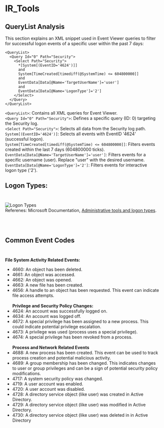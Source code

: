 
# IR_Tools

## QueryList Analysis

This section explains an XML snippet used in Event Viewer queries to filter for successful logon events of a specific user within the past 7 days:

```
<QueryList>
  <Query Id="0" Path="Security">
    <Select Path="Security">
      *[System[(EventID='4624')]]
      and
      System[TimeCreated[timediff(@SystemTime) <= 604800000]]
      and
      EventData[Data[@Name='TargetUserName']='user']
      and
      EventData[Data[@Name='LogonType']='2']
    </Select>
  </Query>
</QueryList>

```

```<QueryList>```:  Contains all XML queries for Event Viewer. <br/>
```<Query Id="0" Path="Security">```: Defines a specific query (ID: 0) targeting the Security log. <br/>
```<Select Path="Security">```: Selects all data from the Security log path. <br/>
```System[(EventID='4624')]```: Selects all events with EventID '4624' (successful logon). <br/>
```System[TimeCreated[timediff(@SystemTime) <= 604800000]]```: Filters events created within the last 7 days (604800000 ticks). <br/>
```EventData[Data[@Name='TargetUserName']='user']```: Filters events for a specific username (user). Replace "user" with the desired username. <br/>
```EventData[Data[@Name='LogonType']='2']```: Filters events for interactive logon type ('2'). <br/>

## Logon Types: <br/> <br/>
![Logon Types](https://github.com/shlomo120/IR_Tools/blob/687cc421ca23207c129ee34f7bd4d7d6a4846a64/Logon%20Types.png) <br/> 
Referenes: Microsoft Documentation, [Administrative tools and logon types](https://learn.microsoft.com/en-us/windows-server/identity/securing-privileged-access/reference-tools-logon-types).

<br/><br/>

## Common Event Codes <br/> <br/>
**File System Activity Related Events:** <br/>
* 4660: An object has been deleted. <br/>
* 4661: An object was accessed. <br/>
* 4662: An object was opened. <br/>
* 4663: A new file has been created. <br/>
* 4656: A handle to an object has been requested. This event can indicate file access attempts. <br/> <br/>
**Privilege and Security Policy Changes:** <br/>
* 4624: An account was successfully logged on. <br/>
* 4634: An account was logged off. <br/>
* 4672: A special privilege has been assigned to a new process. This could indicate potential privilege escalation. <br/>
* 4673: A privilege was used (process uses a special privilege). <br/>
* 4674: A special privilege has been revoked from a process. <br/> <br/>
**Process and Network Related Events** <br/>
* 4688: A new process has been created. This event can be used to track process creation and potential malicious activity. <br/>
* 4689: A group membership has been changed. This indicates changes to user or group privileges and can be a sign of potential security policy modifications. <br/>
* 4717: A system security policy was changed. <br/>
* 4719: A user account was enabled. <br/>
* 4720: A user account was disabled. <br/>
* 4728: A directory service object (like user) was created in Active Directory. <br/> 
* 4729: A directory service object (like user) was modified in Active Directory.<br/> 
* 4730: A directory service object (like user) was deleted in in Active Directory <br/>





